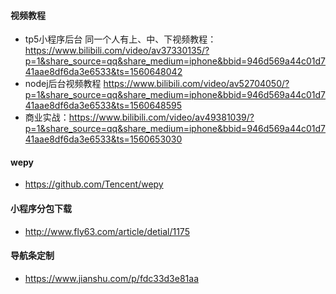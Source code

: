 #### 视频教程
- tp5小程序后台 同一个人有上、中、下视频教程： https://www.bilibili.com/video/av37330135/?p=1&share_source=qq&share_medium=iphone&bbid=946d569a44c01d741aae8df6da3e6533&ts=1560648042
- nodej后台视频教程 https://www.bilibili.com/video/av52704050/?p=1&share_source=qq&share_medium=iphone&bbid=946d569a44c01d741aae8df6da3e6533&ts=1560648595
- 商业实战：https://www.bilibili.com/video/av49381039/?p=1&share_source=qq&share_medium=iphone&bbid=946d569a44c01d741aae8df6da3e6533&ts=1560653030

#### wepy
- https://github.com/Tencent/wepy

#### 小程序分包下载
- http://www.fly63.com/article/detial/1175

#### 导航条定制
- https://www.jianshu.com/p/fdc33d3e81aa